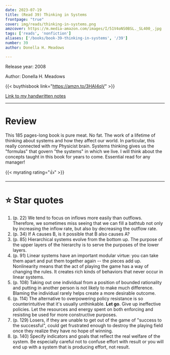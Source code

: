 ```yaml
---
date: 2023-07-19
title: (Read 39) Thinking in Systems
frontpage: "true"
cover: img/reads/thinking-in-systems.png
amzcover: https://m.media-amazon.com/images/I/51V4oNS0BSL._SL400_.jpg
tags: ['reads', 'nonfiction']
aliases: ['/books/book-39-thinking-in-systems', '/39']
number: 39
author: Donella H. Meadows

---
```


Release year: 2008

Author: Donella H. Meadows

{{< buythisbook link="https://amzn.to/3HAI4qV" >}}

[Link to my handwritten notes](https://drive.google.com/file/d/1Cx28SzdeU_En5QJ-CKJTRHuE2pCHQX4B/view?usp=drive_link)

---

# Review

This 185 pages-long book is pure meat. No fat. The work of a lifetime of thinking about systems and how they affect our world. In particular, this really connected with my Physicist brain. Systems thinking gives us the "formulas" that govern "the systems" in which we live. I will think about the concepts taught in this book for years to come. Essential read for any manager!

{{< myrating rating="👍" >}}

---

# :star: Star quotes

1. (p. 22) We tend to focus on inflows more easily than outflows.
   Therefore, we sometimes miss seeing that we can fill a bathtub not
   only by increasing the inflow rate, but also by decreasing the
   outflow rate.
1. (p. 34) If A causes B, is it possible that B also causes A?
1. (p. 85) Hierarchical systems evolve from the bottom up. The purpose of
   the upper layers of the hierarchy is to serve the purposes of the
   lower layers.
1. (p. 91) Linear systems have an important modular virtue: you can take
   them apart and put them together again -- the pieces add up.
   Nonlinearity means that the act of playing the game has a way of
   changing the rules. It creates rich kinds of behaviors that never
   occur in linear systems.
1. (p. 108) Taking out one individual from a position of bounded
   rationality and putting in another person is not likely to make much
   difference. Blaming the individual rarely helps create a more
   desirable outcome.
1. (p. 114) The alternative to overpowering policy resistance is so
   counterintuitive that it's usually unthinkable. **Let go**. Give up
   ineffective policies. Let the resources and energy spent on both
   enforcing and resisting be used for more constructive purposes.
1. (p. 129) Losers, if they are unable to get out of the game of "success
   to the successful", could get frustrated enough to destroy the
   playing field once they realize they have no hope of winning.
1. (p. 140) Specify indicators and goals that reflect the real welfare
   of the system. Be especially careful not to confuse effort with
   result or you will end up with a system that is producing effort, not
   result.
